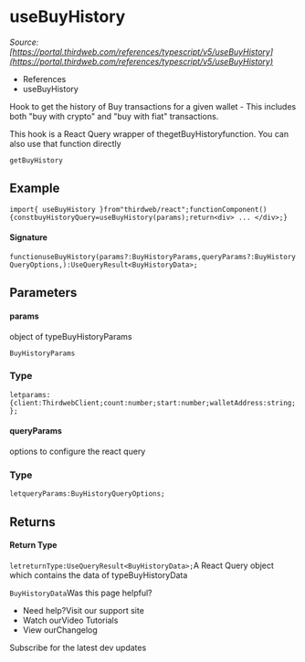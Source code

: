 # useBuyHistory

*Source: [https://portal.thirdweb.com/references/typescript/v5/useBuyHistory](https://portal.thirdweb.com/references/typescript/v5/useBuyHistory)*

* References
* useBuyHistory

Hook to get the history of Buy transactions for a given wallet - This includes both "buy with crypto" and "buy with fiat" transactions.

This hook is a React Query wrapper of thegetBuyHistoryfunction.
You can also use that function directly

`getBuyHistory`
## Example

`import{ useBuyHistory }from"thirdweb/react";functionComponent() {constbuyHistoryQuery=useBuyHistory(params);return<div> ... </div>;}`
#### Signature

`functionuseBuyHistory(params?:BuyHistoryParams,queryParams?:BuyHistoryQueryOptions,):UseQueryResult<BuyHistoryData>;`
## Parameters

#### params

object of typeBuyHistoryParams

`BuyHistoryParams`
### Type

`letparams:{client:ThirdwebClient;count:number;start:number;walletAddress:string;};`
#### queryParams

options to configure the react query

### Type

`letqueryParams:BuyHistoryQueryOptions;`
## Returns

#### Return Type

`letreturnType:UseQueryResult<BuyHistoryData>;`A React Query object which contains the data of typeBuyHistoryData

`BuyHistoryData`Was this page helpful?

* Need help?Visit our support site
* Watch ourVideo Tutorials
* View ourChangelog

Subscribe for the latest dev updates


